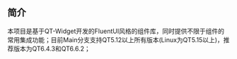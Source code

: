 # 

## 简介
本项目是基于QT-Widget开发的FluentUI风格的组件库，同时提供不限于组件的常用集成功能；目前Main分支支持QT5.12以上所有版本(Linux为QT5.15以上)，推荐版本为QT6.4.3和QT6.6.2；